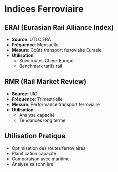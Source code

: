 # Indices Ferroviaire

## ERAI (Eurasian Rail Alliance Index)
- **Source**: UTLC ERA
- **Fréquence**: Mensuelle
- **Mesure**: Coûts transport ferroviaire Eurasie
- **Utilisation**:
  * Suivi routes Chine-Europe
  * Benchmark tarifs rail

## RMR (Rail Market Review)
- **Source**: UIC
- **Fréquence**: Trimestrielle
- **Mesure**: Performance transport ferroviaire
- **Utilisation**:
  * Analyse capacité
  * Tendances long terme

## Utilisation Pratique
- Optimisation des routes ferroviaires
- Planification capacité
- Comparaison avec maritime
- Analyse saisonnière 